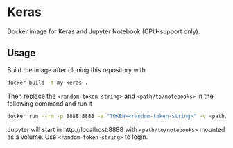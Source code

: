 # Keras

Docker image for Keras and Jupyter Notebook (CPU-support only).

## Usage

Build the image after cloning this repository with

```bash
docker build -t my-keras .
```

Then replace the `<random-token-string>` and `<path/to/notebooks>` in the
following command and run it

```bash
docker run --rm -p 8888:8888 -e "TOKEN=<random-token-string>" -v <path/to/notebooks>:/root/workdir/ my-keras
```

Jupyter will start in http://localhost:8888 with ```<path/to/notebooks>```
mounted as a volume. Use ```<random-token-string>``` to login.
